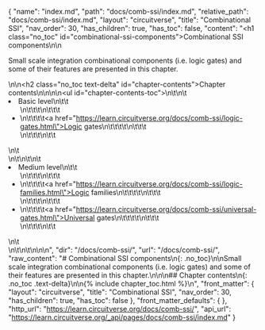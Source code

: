 {
  "name": "index.md",
  "path": "docs/comb-ssi/index.md",
  "relative_path": "docs/comb-ssi/index.md",
  "layout": "circuitverse",
  "title": "Combinational SSI",
  "nav_order": 30,
  "has_children": true,
  "has_toc": false,
  "content": "<h1 class=\"no_toc\" id=\"combinational-ssi-components\">Combinational SSI components</h1>\n\n<p>Small scale integration combinational components (i.e. logic gates) and some of their features are presented in this chapter.</p>\n\n<h2 class=\"no_toc text-delta\" id=\"chapter-contents\">Chapter contents</h2>\n\n<!-- -*- engine:django -*- -->\n\n<ul id=\"chapter-contents-toc\">\n\t\n\t<li>Basic level\n\t\t<ul>\n\t\t\t\n\t\t\t<li>\n\t\t\t\t<a href=\"https://learn.circuitverse.org/docs/comb-ssi/logic-gates.html\">Logic gates</a>\n\t\t\t\t\n\t\t\t</li>\n\t\t\t\n\t\t</ul>\n\t</li>\n\t\n\t\n\t<li>Medium level\n\t\t<ul>\n\t\t\t\n\t\t\t<li>\n\t\t\t\t<a href=\"https://learn.circuitverse.org/docs/comb-ssi/logic-families.html\">Logic families</a>\n\t\t\t\t\n\t\t\t</li>\n\t\t\t\n\t\t\t<li>\n\t\t\t\t<a href=\"https://learn.circuitverse.org/docs/comb-ssi/universal-gates.html\">Universal gates</a>\n\t\t\t\t\n\t\t\t</li>\n\t\t\t\n\t\t</ul>\n\t</li>\n\t\n\t\n</ul>\n\n",
  "dir": "/docs/comb-ssi/",
  "url": "/docs/comb-ssi/",
  "raw_content": "# Combinational SSI components\n{: .no_toc}\n\nSmall scale integration combinational components (i.e. logic gates) and some of their features are presented in this chapter.\n\n\n## Chapter contents\n{: .no_toc .text-delta}\n\n{% include chapter_toc.html %}\n",
  "front_matter": {
    "layout": "circuitverse",
    "title": "Combinational SSI",
    "nav_order": 30,
    "has_children": true,
    "has_toc": false
  },
  "front_matter_defaults": {
  },
  "http_url": "https://learn.circuitverse.org/docs/comb-ssi/",
  "api_url": "https://learn.circuitverse.org/_api/pages/docs/comb-ssi/index.md"
}